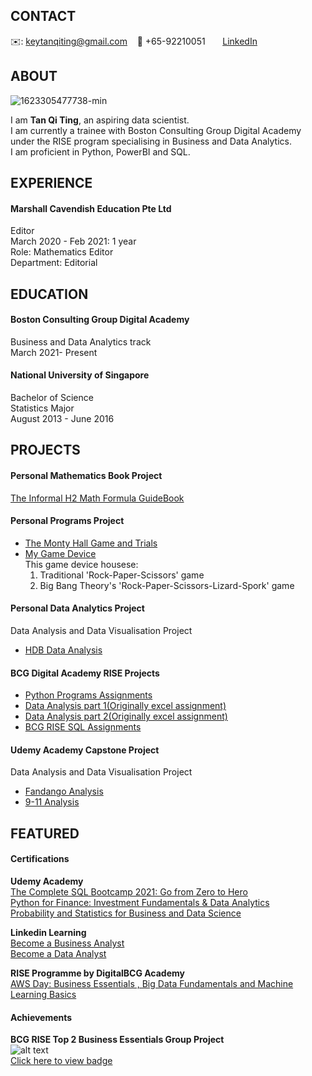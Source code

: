 

<!-- CONTACT Section Starts -->
## __CONTACT__

<!-- Add your details -->
✉️: keytanqiting@gmail.com 
&nbsp;&nbsp; 📲 +65-92210051
&nbsp;&nbsp;&nbsp;&nbsp;&nbsp; [LinkedIn](https://www.linkedin.com/in/tanqiting/) 
<!-- CONTACT Section Ends -->

<!-- ABOUT Section Starts -->
## __ABOUT__
<!-- Add link to your picture -->
![1623305477738-min](https://user-images.githubusercontent.com/85220747/122335673-39eb3480-cf6e-11eb-8115-e13e29080657.jpg)<br>

<!-- Add your details -->

I am __Tan Qi Ting__, an aspiring data scientist. <br>
I am currently a trainee with Boston Consulting Group Digital Academy under the RISE program specialising in Business and Data Analytics. <br>
I am proficient in Python, PowerBI and SQL. <br>
<!-- ABOUT Section Ends -->

<!-- EXPERIENCE Section Starts -->
## __EXPERIENCE__
<!-- Add your details -->
#### __Marshall Cavendish Education Pte Ltd__
Editor<br>
March 2020 - Feb 2021: 1 year <br> 
Role: Mathematics Editor<br> 
Department: Editorial<br> 
<!-- EXPERIENCE Section Ends -->

<!-- EDUCATION Section Starts -->
## __EDUCATION__
<!-- Add your details -->
#### Boston Consulting Group Digital Academy <br> 
Business and Data Analytics track<br> 
March 2021- Present<br> 

#### National University of Singapore<br> 
Bachelor of Science<br> 
Statistics Major<br>
August 2013 - June 2016 <br> 
<!-- EDUCATION Section Ends -->

<!-- PROJECTS Section Starts -->
## PROJECTS
<!-- Add your details -->
#### __Personal Mathematics Book Project__
[The Informal H2 Math Formula GuideBook](https://drive.google.com/file/d/1SMQZThCRVmxmgF6cfyqnitEOKQiVxAzE/view)<br>

#### __Personal Programs Project__
- [The Monty Hall Game and Trials](https://github.com/qiting-tan/The-Monty-Hall-Problem/blob/main/The%20Monty%20Hall%20Problem%20Simulation%20and%20Game.ipynb)<br>
- [My Game Device](https://github.com/qiting-tan/Game-Device/blob/main/Rock-Paper-Scissors-Lizard-Spork!.ipynb)<br>
  This game device housese:<br>
  1. Traditional 'Rock-Paper-Scissors' game <br>
  2. Big Bang Theory's 'Rock-Paper-Scissors-Lizard-Spork' game<br>

#### __Personal Data Analytics Project__
Data Analysis and Data Visualisation Project <br>
- [HDB Data Analysis](https://github.com/qiting-tan/Personal-Project_HDB-hunt-2021/blob/3861708f1e5e1c345e40fa07d14693e2dd1400e4/personal-project-hdb-resale-prices-from-2017.ipynb)<br>


#### __BCG Digital Academy RISE Projects__
- [Python Programs Assignments](https://github.com/qiting-tan/BCG-RISE-Python)<br>
- [Data Analysis part 1(Originally excel assignment)](https://github.com/qiting-tan/Personal-Project_EWD/blob/fd5499bc2ebf6134cffb99e225a942e4a6910c4d/personal-project-ewd-code.ipynb)<br>
- [Data Analysis part 2(Originally excel assignment)](https://github.com/qiting-tan/Personal-Project_EWD2/blob/86e41b4a813f10a1cfab1fd997cdd84c95a9ea2b/Personal-Project_%20EWD2.ipynb)<br>
- [BCG RISE SQL Assignments](https://github.com/qiting-tan/BCG-RISE-SQL)<br>

#### __Udemy Academy Capstone Project__
Data Analysis and Data Visualisation Project <br>
- [Fandango Analysis](https://github.com/qiting-tan/Capstone-Project_Fandango-Analysis/blob/9b6d9b6ad10e087220616e3cd41f651ff86fcdf8/00-Capstone-Project.ipynb)<br>
- [9-11 Analysis](https://github.com/qiting-tan/Capstone-Project_911-Analysis/blob/93e367bf348c6b6bd80ea34d59e8d0413e0a6cd7/911%20Calls%20Data%20Capstone%20Project.ipynb)<br>
<!-- PROJECTS Section Ends -->

<!-- FEATURED Section Starts -->
## __FEATURED__
<!-- Add your details -->
#### __Certifications__
__Udemy Academy__  <br>
[The Complete SQL Bootcamp 2021: Go from Zero to Hero](https://ude.my/UC-7185793c-c166-4764-8859-2155a642d220)  <br>
[Python for Finance: Investment Fundamentals & Data Analytics](https://ude.my/UC-02e94344-10a4-4796-bd12-16be4ab2345e)  <br>
[Probability and Statistics for Business and Data Science](https://ude.my/UC-3ad06c60-a395-4e6a-ac19-3936b5352b33)  <br>

__Linkedin Learning__  <br>
[Become a Business Analyst](https://github.com/qiting-tan/qiting-tan.github.io/blob/main/CertificateOfCompletion_Become%20a%20Business%20Analyst.pdf)  <br>
[Become a Data Analyst](https://github.com/qiting-tan/qiting-tan.github.io/blob/main/CertificateOfCompletion_Become%20a%20Data%20Analyst.pdf)  <br>

__RISE Programme by DigitalBCG Academy__  <br>
[AWS Day: Business Essentials , Big Data Fundamentals and Machine Learning Basics](https://github.com/qiting-tan/qiting-tan.github.io/blob/main/TAN%20QI%20TING.pdf)<br>

#### __Achievements__
__BCG RISE Top 2 Business Essentials Group Project__ <br>
![alt text](https://images.credly.com/size/340x340/images/cf29c075-cf8d-463d-a94c-311d9beca898/BEGP.PNG)  <br>
[Click here to view badge](https://www.credly.com/badges/0ae32d0e-435f-46d9-892f-afe1f5d93057)  <br>
<!-- FEATURED Section Ends -->

